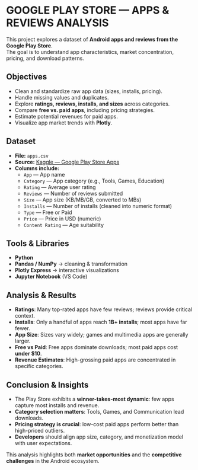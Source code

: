 # GOOGLE PLAY STORE — APPS & REVIEWS ANALYSIS

This project explores a dataset of **Android apps and reviews from the Google Play Store**.  
The goal is to understand app characteristics, market concentration, pricing, and download patterns.

## Objectives
- Clean and standardize raw app data (sizes, installs, pricing).
- Handle missing values and duplicates.
- Explore **ratings, reviews, installs, and sizes** across categories.
- Compare **free vs. paid apps**, including pricing strategies.
- Estimate potential revenues for paid apps.
- Visualize app market trends with **Plotly**.

## Dataset
- **File:** `apps.csv`  
- **Source:** [Kaggle — Google Play Store Apps](https://www.kaggle.com/lava18/google-play-store-apps)  
- **Columns include:**
  - `App` — App name  
  - `Category` — App category (e.g., Tools, Games, Education)  
  - `Rating` — Average user rating  
  - `Reviews` — Number of reviews submitted  
  - `Size` — App size (KB/MB/GB, converted to MBs)  
  - `Installs` — Number of installs (cleaned into numeric format)  
  - `Type` — Free or Paid  
  - `Price` — Price in USD (numeric)  
  - `Content Rating` — Age suitability  

## Tools & Libraries
- **Python**
- **Pandas / NumPy** → cleaning & transformation
- **Plotly Express** → interactive visualizations
- **Jupyter Notebook** (VS Code)

## Analysis & Results
- **Ratings**: Many top-rated apps have few reviews; reviews provide critical context.  
- **Installs**: Only a handful of apps reach **1B+ installs**; most apps have far fewer.  
- **App Size**: Sizes vary widely; games and multimedia apps are generally larger.  
- **Free vs Paid**: Free apps dominate downloads; most paid apps cost **under $10**.  
- **Revenue Estimates**: High-grossing paid apps are concentrated in specific categories.  

## Conclusion & Insights
- The Play Store exhibits a **winner-takes-most dynamic**: few apps capture most installs and revenue.  
- **Category selection matters**: Tools, Games, and Communication lead downloads.  
- **Pricing strategy is crucial**: low-cost paid apps perform better than high-priced outliers.  
- **Developers** should align app size, category, and monetization model with user expectations.  

This analysis highlights both **market opportunities** and the **competitive challenges** in the Android ecosystem.

